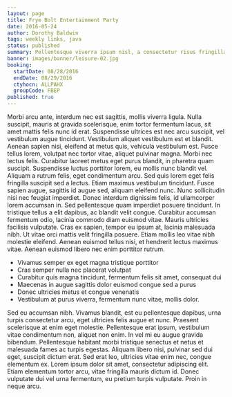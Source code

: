 ```yaml
---
layout: page
title: Frye Bolt Entertainment Party
date: 2016-05-24
author: Dorothy Baldwin
tags: weekly links, java
status: published
summary: Pellentesque viverra ipsum nisl, a consectetur risus fringilla eu. Nunc.
banner: images/banner/leisure-02.jpg
booking:
  startDate: 08/28/2016
  endDate: 08/29/2016
  ctyhocn: ALLPAHX
  groupCode: FBEP
published: true
---
```

Morbi arcu ante, interdum nec est sagittis, mollis viverra ligula. Nulla suscipit, mauris at gravida scelerisque, enim tortor fermentum lacus, sit amet mattis felis nunc id erat. Suspendisse ultrices est nec arcu suscipit, vel vestibulum augue tincidunt. Vestibulum aliquet vestibulum est et blandit. Aenean sapien nisi, eleifend at metus quis, vehicula vestibulum est. Fusce tellus lorem, volutpat nec tortor vitae, aliquet pulvinar magna. Morbi nec lectus felis. Curabitur laoreet metus eget purus blandit, in pharetra quam suscipit. Suspendisse luctus porttitor lorem, eu mollis nunc blandit vel. Aliquam a rutrum felis, eget condimentum arcu. Sed quis lorem eget felis fringilla suscipit sed a lectus. Etiam maximus vestibulum tincidunt.
Fusce sapien augue, sagittis id augue sed, aliquam eleifend nunc. Nunc sollicitudin nisi nec feugiat imperdiet. Donec interdum dignissim felis, id ullamcorper lorem accumsan in. Sed pellentesque quam imperdiet posuere tincidunt. In tristique tellus a elit dapibus, ac blandit velit congue. Curabitur accumsan fermentum odio, lacinia commodo diam euismod vitae. Mauris ultricies facilisis vulputate. Cras ex sapien, tempor eu ipsum at, lacinia malesuada nibh. Ut vitae orci mattis velit fringilla posuere. Etiam mollis leo vitae nibh molestie eleifend. Aenean euismod tellus nisi, et hendrerit lectus maximus vitae. Aenean euismod libero nec enim porttitor rutrum.

* Vivamus semper ex eget magna tristique porttitor
* Cras semper nulla nec placerat volutpat
* Curabitur quis magna tincidunt, fermentum felis sit amet, consequat dui
* Maecenas in augue sagittis dolor euismod congue sed a purus
* Donec ultricies metus et congue venenatis
* Vestibulum at purus viverra, fermentum nunc vitae, mollis dolor.

Sed eu accumsan nibh. Vivamus blandit, est eu pellentesque dapibus, urna turpis consectetur arcu, eget ultricies felis augue et nunc. Praesent scelerisque at enim eget molestie. Pellentesque erat ipsum, vestibulum vitae condimentum non, aliquet non enim. In vel mi eu augue gravida bibendum. Pellentesque habitant morbi tristique senectus et netus et malesuada fames ac turpis egestas. Aliquam libero nisi, pulvinar sed dui eget, suscipit dictum erat. Sed erat leo, ultricies vitae enim nec, congue elementum ex. Lorem ipsum dolor sit amet, consectetur adipiscing elit. Etiam elementum tortor arcu, vitae fringilla mauris dictum id. Donec vulputate dui vel urna fermentum, eu pretium turpis vulputate. Proin in neque arcu.
